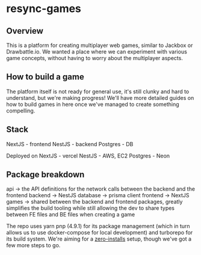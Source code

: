# resync-games

## Overview
This is a platform for creating multiplayer web games, similar to Jackbox or Drawbattle.io. We wanted a place where we can experiment with various game concepts, without having to worry about the multiplayer aspects.

## How to build a game
The platform itself is not ready for general use, it's still clunky and hard to understand, but we're making progress! We'll have more detailed guides on how to build games in here once we've managed to create something compelling.

## Stack
NextJS - frontend
NestJS - backend
Postgres - DB

Deployed on
NextJS - vercel
NestJS - AWS, EC2
Postgres - Neon

## Package breakdown
api -> the API definitions for the network calls between the backend and the frontend
backend -> NestJS
database -> prisma client
frontend -> NextJS
games -> shared between the backend and frontend packages, greatly simplifies the build tooling while still allowing the dev to share types between FE files and BE files when creating a game

The repo uses yarn pnp (4.9.1) for its package management (which in turn allows us to use docker-compose for local development) and turborepo for its build system. We're aiming for a [zero-installs](https://yarnpkg.com/features/caching) setup, though we've got a few more steps to go.
